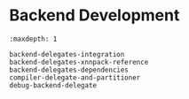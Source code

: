 # Backend Development

```{toctree}
:maxdepth: 1

backend-delegates-integration
backend-delegates-xnnpack-reference
backend-delegates-dependencies
compiler-delegate-and-partitioner
debug-backend-delegate
```
